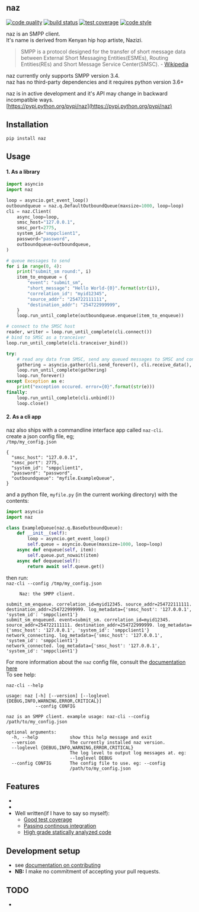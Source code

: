 ## naz          

<p align="left">
<a href="https://www.codacy.com/app/komuw/naz"><img alt="code quality" src="https://api.codacy.com/project/badge/Grade/616e5c6664dd4c1abb26f34f0bf566ae"></a>
<a href="https://travis-ci.com/komuw/naz"><img alt="build status" src="https://travis-ci.com/komuw/naz.svg?branch=master"></a>
<a href="https://codecov.io/gh/komuw/naz"><img alt="test coverage" src="https://codecov.io/gh/komuw/naz/branch/master/graph/badge.svg"></a>
<a href="https://github.com/komuw/naz"><img alt="code style" src="https://img.shields.io/badge/code%20style-black-000000.svg"></a>
</p>

naz is an SMPP client.           
It's name is derived from Kenyan hip hop artiste, Nazizi.                             

> SMPP is a protocol designed for the transfer of short message data between External Short Messaging Entities(ESMEs), Routing Entities(REs) and Short Message Service Center(SMSC). - [Wikipedia](https://en.wikipedia.org/wiki/Short_Message_Peer-to-Peer)

naz currently only supports SMPP version 3.4.       
naz has no third-party dependencies and it requires python version 3.6+


naz is in active development and it's API may change in backward incompatible ways.               
[https://pypi.python.org/pypi/naz](https://pypi.python.org/pypi/naz)

## Installation

```shell
pip install naz
```           


## Usage

#### 1. As a library
```python
import asyncio
import naz

loop = asyncio.get_event_loop()
outboundqueue = naz.q.DefaultOutboundQueue(maxsize=1000, loop=loop)
cli = naz.Client(
    async_loop=loop,
    smsc_host="127.0.0.1",
    smsc_port=2775,
    system_id="smppclient1",
    password="password",
    outboundqueue=outboundqueue,
)

# queue messages to send
for i in range(0, 4):
    print("submit_sm round:", i)
    item_to_enqueue = {
        "event": "submit_sm",
        "short_message": "Hello World-{0}".format(str(i)),
        "correlation_id": "myid12345",
        "source_addr": "254722111111",
        "destination_addr": "254722999999",
    }
    loop.run_until_complete(outboundqueue.enqueue(item_to_enqueue))

# connect to the SMSC host
reader, writer = loop.run_until_complete(cli.connect())
# bind to SMSC as a tranceiver
loop.run_until_complete(cli.tranceiver_bind())

try:
    # read any data from SMSC, send any queued messages to SMSC and continually check the state of the SMSC
    gathering = asyncio.gather(cli.send_forever(), cli.receive_data(), cli.enquire_link())
    loop.run_until_complete(gathering)
    loop.run_forever()
except Exception as e:
    print("exception occured. error={0}".format(str(e)))
finally:
    loop.run_until_complete(cli.unbind())
    loop.close()
```


#### 2. As a cli app
naz also ships with a commandline interface app called `naz-cli`.            
create a json config file, eg;            
`/tmp/my_config.json`
```
{
  "smsc_host": "127.0.0.1",
  "smsc_port": 2775,
  "system_id": "smppclient1",
  "password": "password",
  "outboundqueue": "myfile.ExampleQueue",
}
```
and a python file, `myfile.py` (in the current working directory) with the contents:

```python
import asyncio
import naz

class ExampleQueue(naz.q.BaseOutboundQueue):
    def __init__(self):
        loop = asyncio.get_event_loop()
        self.queue = asyncio.Queue(maxsize=1000, loop=loop)
    async def enqueue(self, item):
        self.queue.put_nowait(item)
    async def dequeue(self):
        return await self.queue.get()
```
then 
run:                
`naz-cli --config /tmp/my_config.json`
```shell
	 Naz: the SMPP client.

submit_sm_enqueue. correlation_id=myid12345. source_addr=254722111111. destination_addr=254722999999. log_metadata={'smsc_host': '127.0.0.1', 'system_id': 'smppclient1'}
submit_sm_enqueued. event=submit_sm. correlation_id=myid12345. source_addr=254722111111. destination_addr=254722999999. log_metadata={'smsc_host': '127.0.0.1', 'system_id': 'smppclient1'}
network_connecting. log_metadata={'smsc_host': '127.0.0.1', 'system_id': 'smppclient1'}
network_connected. log_metadata={'smsc_host': '127.0.0.1', 'system_id': 'smppclient1'}
```              
For more information about the `naz` config file, consult the [documentation here](https://github.com/komuw/naz/blob/master/docs/config.md)                
To see help:

`naz-cli --help`   
```shell         
usage: naz [-h] [--version] [--loglevel {DEBUG,INFO,WARNING,ERROR,CRITICAL}]
           --config CONFIG

naz is an SMPP client. example usage: naz-cli --config /path/to/my_config.json

optional arguments:
  -h, --help            show this help message and exit
  --version             The currently installed naz version.
  --loglevel {DEBUG,INFO,WARNING,ERROR,CRITICAL}
                        The log level to output log messages at. eg:
                        --loglevel DEBUG
  --config CONFIG       The config file to use. eg: --config
                        /path/to/my_config.json
```



## Features
- 
- 
- Well written(if I have to say so myself):
  - [Good test coverage](https://codecov.io/gh/komuw/naz)
  - [Passing continous integration](https://circleci.com/gh/komuw/naz)
  - [High grade statically analyzed code](https://www.codacy.com/app/komuw/naz/dashboard)


## Development setup
- see [documentation on contributing](https://github.com/komuw/naz/blob/master/.github/CONTRIBUTING.md)
- **NB:** I make no commitment of accepting your pull requests.                 



## TODO
- 

